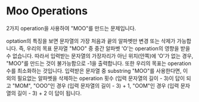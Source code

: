 # Moo Operations

2가지 operation을 사용하여 "MOO"를 만드는 문제입니다.

optation의 특징을 보면 문자열의 가장 처음과 끝의 알파벳만 변경 또는 삭제가 가능합니다.
즉, 우리의 목표 문자열 "MOO" 중 중간 알파벳 'O'는 operation의 영향을 받을 수 없습니다.
따라서 입력받는 문자열의 가장자리가 아닌 위치(안쪽)에 'O'가 없는 경우, "MOO"를 만드는 것이 불가능함으로 -1을 출력합니다.
또한 우리의 목표는 operation 수를 최소화하는 것입니다.
입력받은 문자열 중 substring "MOO"를 사용한다면, 이 외의 필요없는 알파벳을 삭제하는 operation 횟수 (입력 문자열의 길이 - 3)이 답이 되고 "MOM", "OOO"인 경우 (입력 문자열의 길이 - 3) + 1, "OOM"인 경우 (입력 문자열의 길이 - 3) + 2 이 답이 됩니다.
